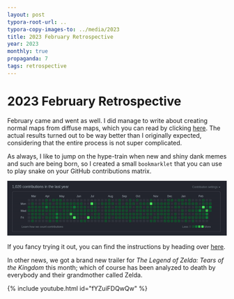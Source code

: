 ```yaml
---
layout: post
typora-root-url: ..
typora-copy-images-to: ../media/2023
title: 2023 February Retrospective
year: 2023
monthly: true
propaganda: 7
tags: retrospective
---
```


2023 February Retrospective
=========================

February came and went as well. I did manage to write about creating normal maps from diffuse maps, which you can read by clicking [here][creating-normal-maps]. The actual results turned out to be way better than I originally expected, considering that the entire process is not super complicated.

As always, I like to jump on the hype-train when new and shiny dank memes and such are being born, so I created a small `bookmarklet` that you can use to play snake on your GitHub contributions matrix.

![snake](/media/2023/snake.gif)

If you fancy trying it out, you can find the instructions by heading over [here][githubsnake].

In other news, we got a brand new trailer for *The Legend of Zelda: Tears of the Kingdom* this month; which of course has been analyzed to death by everybody and their grandmother called Zelda.

{% include youtube.html id="fYZuiFDQwQw" %}

[creating-normal-maps]: /2023/02/07/creating-normal-maps/
[githubsnake]: https://github.com/icebreaker
